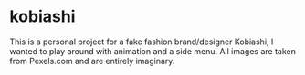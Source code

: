 # kobiashi
This is a personal project for a fake fashion brand/designer Kobiashi, I wanted to play around with animation and a side menu. All images are taken from Pexels.com and are entirely imaginary.
